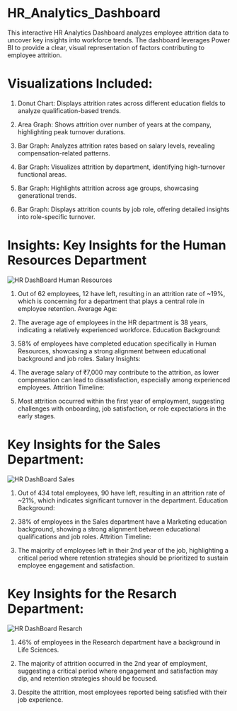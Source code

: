 # HR_Analytics_Dashboard
This interactive HR Analytics Dashboard analyzes employee attrition data to uncover key insights into workforce trends. The dashboard leverages Power BI to provide a clear, visual representation of factors contributing to employee attrition.
# Visualizations Included:
1. Donut Chart: Displays attrition rates across different education fields to analyze qualification-based trends.

2. Area Graph: Shows attrition over number of years at the company, highlighting peak turnover durations.

3. Bar Graph: Analyzes attrition rates based on salary levels, revealing compensation-related patterns.

4. Bar Graph: Visualizes attrition by department, identifying high-turnover functional areas.

5. Bar Graph: Highlights attrition across age groups, showcasing generational trends.

6. Bar Graph: Displays attrition counts by job role, offering detailed insights into role-specific turnover.

 # Insights: Key Insights for the Human Resources Department
 
 ![HR DashBoard Human Resources ](https://github.com/user-attachments/assets/50d0990a-6442-421f-ac6d-533f801b8809)

1. Out of 62 employees, 12 have left, resulting in an attrition rate of ~19%, which is concerning for a department that plays a central role in employee retention.
Average Age:

2. The average age of employees in the HR department is 38 years, indicating a relatively experienced workforce.
Education Background:

3. 58% of employees have completed education specifically in Human Resources, showcasing a strong alignment between educational background and job roles.
Salary Insights:

4. The average salary of ₹7,000 may contribute to the attrition, as lower compensation can lead to dissatisfaction, especially among experienced employees.
Attrition Timeline:

5. Most attrition occurred within the first year of employment, suggesting challenges with onboarding, job satisfaction, or role expectations in the early stages.

# Key Insights for the Sales Department:

![HR DashBoard Sales](https://github.com/user-attachments/assets/a588e084-21ac-45d8-8d52-21df9158167c)

1. Out of 434 total employees, 90 have left, resulting in an attrition rate of ~21%, which indicates significant turnover in the department.
Education Background:

2. 38% of employees in the Sales department have a Marketing education background, showing a strong alignment between educational qualifications and job roles.
Attrition Timeline:

3. The majority of employees left in their 2nd year of the job, highlighting a critical period where retention strategies should be prioritized to sustain employee engagement and satisfaction.

# Key Insights for the Resarch Department:

![HR DashBoard Resarch](https://github.com/user-attachments/assets/5a88ef70-8149-4498-9ab0-2b57a2d8b5a3)

1. 46% of employees in the Research department have a background in Life Sciences.

2. The majority of attrition occurred in the 2nd year of employment, suggesting a critical period where engagement and satisfaction may dip, and retention strategies should be focused.

3. Despite the attrition, most employees reported being satisfied with their job experience.
